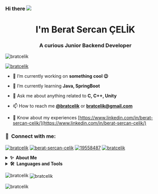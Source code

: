 ### Hi there <a href="https://twitter.com/bratcelik"><img src="https://media.giphy.com/media/hvRJCLFzcasrR4ia7z/giphy.gif" width="5%"></a>
<h1 align="center">I'm Berat Sercan ÇELİK</h1>
<h3 align="center">A curious Junior Backend Developer</h3>

<p align="left"> <img src="https://komarev.com/ghpvc/?username=bratcelik&label=Profile%20views&color=0e75b6&style=flat" alt="bratcelik" /> </p>

<p align="left"> <a href="https://twitter.com/bratcelik" target="blank"><img src="https://img.shields.io/twitter/follow/bratcelik?logo=twitter&style=for-the-badge" alt="bratcelik" /></a> </p>

- 🔭 I’m currently working on **something cool 😉**

- 🌱 I’m currently learning **Java, SpringBoot**

- 💬 Ask me about anything related to **C, C++, Unity**

- 📫 How to reach me [**@bratcelik**](https://twitter.com/bratcelik) or **bratcelik@gmail.com**

- 📄 Know about my experiences [https://www.linkedin.com/in/berat-sercan-celik/](https://www.linkedin.com/in/berat-sercan-celik/)

<h3 align="left">🔗 &nbsp;Connect with me:</h3>
<p align="left">
<a href="https://twitter.com/bratcelik" target="blank"><img align="center" src="https://raw.githubusercontent.com/rahuldkjain/github-profile-readme-generator/master/src/images/icons/Social/twitter.svg" alt="bratcelik" height="30" width="40" /></a>
<a href="https://linkedin.com/in/berat-sercan-celik" target="blank"><img align="center" src="https://raw.githubusercontent.com/rahuldkjain/github-profile-readme-generator/master/src/images/icons/Social/linked-in-alt.svg" alt="berat-sercan-celik" height="30" width="40" /></a>
<a href="https://stackoverflow.com/users/19558487" target="blank"><img align="center" src="https://raw.githubusercontent.com/rahuldkjain/github-profile-readme-generator/master/src/images/icons/Social/stack-overflow.svg" alt="19558487" height="30" width="40" /></a>
<a href="https://www.hackerrank.com/bratcelik" target="blank"><img align="center" src="https://raw.githubusercontent.com/rahuldkjain/github-profile-readme-generator/master/src/images/icons/Social/hackerrank.svg" alt="bratcelik" height="30" width="40" /></a>
</p>

<details>
  <summary><b>✨&nbsp;&nbsp;About&nbsp;Me</b></summary>
  <br/>

Hello, I'm Berat Sercan Celik. In the past, I had the opportunity to develop myself in the field of Robotic Systems and Mobile Games. I am currently improving myself in the field of Backend.
</details> 

<details>
  <summary><b>🛠️&nbsp;&nbsp;Languages&nbsp;and&nbsp;Tools</b></summary>
  <br/>
  <p align="left"> <a href="https://www.arduino.cc/" target="_blank" rel="noreferrer"> <img src="https://cdn.worldvectorlogo.com/logos/arduino-1.svg" alt="arduino" width="40" height="40"/> </a> <a href="https://www.cprogramming.com/" target="_blank" rel="noreferrer"> <img src="https://raw.githubusercontent.com/devicons/devicon/master/icons/c/c-original.svg" alt="c" width="40" height="40"/> </a> <a href="https://www.w3schools.com/cpp/" target="_blank" rel="noreferrer"> <img src="https://raw.githubusercontent.com/devicons/devicon/master/icons/cplusplus/cplusplus-original.svg" alt="cplusplus" width="40" height="40"/> </a> <a href="https://www.w3schools.com/cs/" target="_blank" rel="noreferrer"> <img src="https://raw.githubusercontent.com/devicons/devicon/master/icons/csharp/csharp-original.svg" alt="csharp" width="40" height="40"/> </a> <a href="https://dotnet.microsoft.com/" target="_blank" rel="noreferrer"> <img src="https://raw.githubusercontent.com/devicons/devicon/master/icons/dot-net/dot-net-original-wordmark.svg" alt="dotnet" width="40" height="40"/> </a> <a href="https://git-scm.com/" target="_blank" rel="noreferrer"> <img src="https://www.vectorlogo.zone/logos/git-scm/git-scm-icon.svg" alt="git" width="40" height="40"/> </a> <a href="https://www.java.com" target="_blank" rel="noreferrer"> <img src="https://raw.githubusercontent.com/devicons/devicon/master/icons/java/java-original.svg" alt="java" width="40" height="40"/> </a> <a href="https://www.mathworks.com/" target="_blank" rel="noreferrer"> <img src="https://upload.wikimedia.org/wikipedia/commons/2/21/Matlab_Logo.png" alt="matlab" width="40" height="40"/> </a> <a href="https://www.microsoft.com/en-us/sql-server" target="_blank" rel="noreferrer"> <img src="https://www.svgrepo.com/show/303229/microsoft-sql-server-logo.svg" alt="mssql" width="40" height="40"/> </a> <a href="https://www.python.org" target="_blank" rel="noreferrer"> <img src="https://raw.githubusercontent.com/devicons/devicon/master/icons/python/python-original.svg" alt="python" width="40" height="40"/> </a> <a href="https://spring.io/" target="_blank" rel="noreferrer"> <img src="https://www.vectorlogo.zone/logos/springio/springio-icon.svg" alt="spring" width="40" height="40"/> </a> <a href="https://unity.com/" target="_blank" rel="noreferrer"> <img src="https://www.vectorlogo.zone/logos/unity3d/unity3d-icon.svg" alt="unity" width="40" height="40"/> </a> </p>

</details>




<p><img align="left" src="https://github-readme-stats.vercel.app/api/top-langs?username=bratcelik&show_icons=true&locale=en&layout=compact" alt="bratcelik" /></p>

<p>&nbsp;<img align="center" src="https://github-readme-stats.vercel.app/api?username=bratcelik&show_icons=true&locale=en" alt="bratcelik" /></p>

<p><img align="center" src="https://github-readme-streak-stats.herokuapp.com/?user=bratcelik&" alt="bratcelik" /></p>

